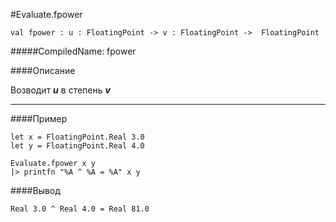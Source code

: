 #Evaluate.fpower

	val fpower : u : FloatingPoint -> v : FloatingPoint ->  FloatingPoint


#####CompiledName: fpower


####Описание
	
Возводит ***u*** в степень ***v***

----------

####Пример

    let x = FloatingPoint.Real 3.0
    let y = FloatingPoint.Real 4.0
    
    Evaluate.fpower x y 
    |> printfn "%A ^ %A = %A" x y 

####Вывод

    Real 3.0 ^ Real 4.0 = Real 81.0


